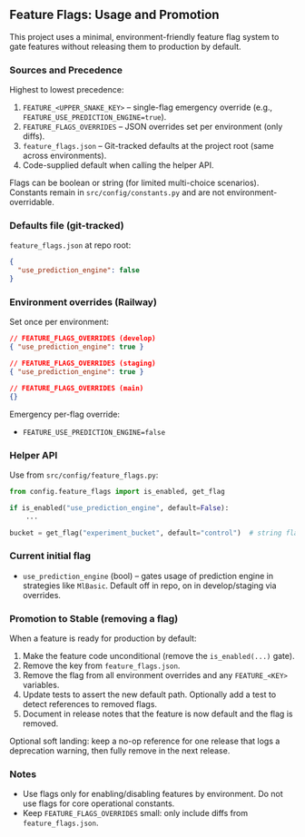 ## Feature Flags: Usage and Promotion

This project uses a minimal, environment-friendly feature flag system to gate features without releasing them to production by default.

### Sources and Precedence
Highest to lowest precedence:
1. `FEATURE_<UPPER_SNAKE_KEY>` – single-flag emergency override (e.g., `FEATURE_USE_PREDICTION_ENGINE=true`).
2. `FEATURE_FLAGS_OVERRIDES` – JSON overrides set per environment (only diffs).
3. `feature_flags.json` – Git-tracked defaults at the project root (same across environments).
4. Code-supplied default when calling the helper API.

Flags can be boolean or string (for limited multi-choice scenarios). Constants remain in `src/config/constants.py` and are not environment-overridable.

### Defaults file (git-tracked)
`feature_flags.json` at repo root:

```json
{
  "use_prediction_engine": false
}
```

### Environment overrides (Railway)
Set once per environment:

```json
// FEATURE_FLAGS_OVERRIDES (develop)
{ "use_prediction_engine": true }

// FEATURE_FLAGS_OVERRIDES (staging)
{ "use_prediction_engine": true }

// FEATURE_FLAGS_OVERRIDES (main)
{}
```

Emergency per-flag override:
- `FEATURE_USE_PREDICTION_ENGINE=false`

### Helper API
Use from `src/config/feature_flags.py`:

```python
from config.feature_flags import is_enabled, get_flag

if is_enabled("use_prediction_engine", default=False):
    ...

bucket = get_flag("experiment_bucket", default="control")  # string flag example
```

### Current initial flag
- `use_prediction_engine` (bool) – gates usage of prediction engine in strategies like `MlBasic`. Default off in repo, on in develop/staging via overrides.

### Promotion to Stable (removing a flag)
When a feature is ready for production by default:
1. Make the feature code unconditional (remove the `is_enabled(...)` gate).
2. Remove the key from `feature_flags.json`.
3. Remove the flag from all environment overrides and any `FEATURE_<KEY>` variables.
4. Update tests to assert the new default path. Optionally add a test to detect references to removed flags.
5. Document in release notes that the feature is now default and the flag is removed.

Optional soft landing: keep a no-op reference for one release that logs a deprecation warning, then fully remove in the next release.

### Notes
- Use flags only for enabling/disabling features by environment. Do not use flags for core operational constants.
- Keep `FEATURE_FLAGS_OVERRIDES` small: only include diffs from `feature_flags.json`.
